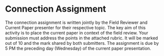# Connection Assignment

The connection assignment is written jointly by the Field Reviewer and Current Paper presenter for their respective topic. The key aim of this activity is to place the current paper in context of the field review. Your submission must address the points in the attached rubric. It will be marked out of 10 and the mark shared by both submitters. The assignment is due by 5 PM the preceding day (Wednesday) of the current paper presentation.
